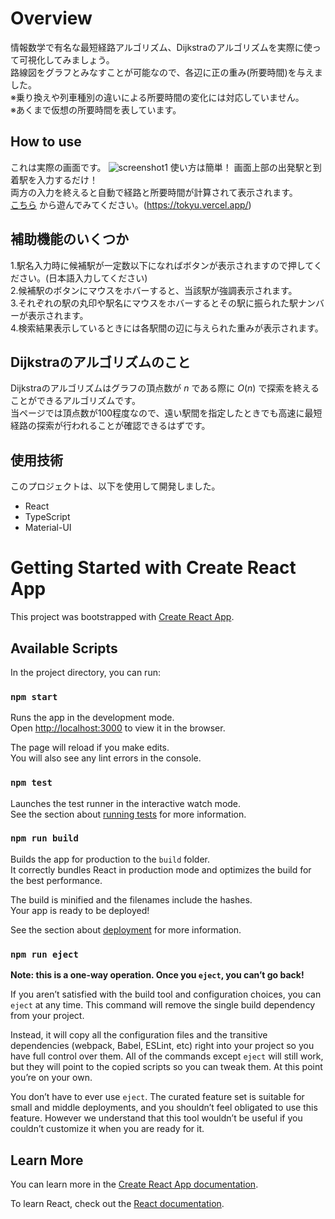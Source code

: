 # Overview

情報数学で有名な最短経路アルゴリズム、Dijkstraのアルゴリズムを実際に使って可視化してみましょう。  
路線図をグラフとみなすことが可能なので、各辺に正の重み(所要時間)を与えました。  
  ※乗り換えや列車種別の違いによる所要時間の変化には対応していません。  
  ※あくまで仮想の所要時間を表しています。

## How to use
  
これは実際の画面です。
![screenshot1](https://github.com/takagiyuusuke/Tokyu/assets/142160956/f205901f-f46b-43ed-85ad-002c1bbb6fb4)
使い方は簡単！  画面上部の出発駅と到着駅を入力するだけ！  
両方の入力を終えると自動で経路と所要時間が計算されて表示されます。  
[こちら](https://tokyu.vercel.app/) から遊んでみてください。(https://tokyu.vercel.app/)

## 補助機能のいくつか
1.駅名入力時に候補駅が一定数以下になればボタンが表示されますので押してください。(日本語入力してください)  
2.候補駅のボタンにマウスをホバーすると、当該駅が強調表示されます。  
3.それぞれの駅の丸印や駅名にマウスをホバーするとその駅に振られた駅ナンバーが表示されます。  
4.検索結果表示しているときには各駅間の辺に与えられた重みが表示されます。

## Dijkstraのアルゴリズムのこと
Dijkstraのアルゴリズムはグラフの頂点数が $n$ である際に $O(n)$ で探索を終えることができるアルゴリズムです。  
当ページでは頂点数が100程度なので、遠い駅間を指定したときでも高速に最短経路の探索が行われることが確認できるはずです。

## 使用技術
このプロジェクトは、以下を使用して開発しました。　　

- React  
- TypeScript  
- Material-UI  


# Getting Started with Create React App

This project was bootstrapped with [Create React App](https://github.com/facebook/create-react-app).

## Available Scripts

In the project directory, you can run:

### `npm start`

Runs the app in the development mode.\
Open [http://localhost:3000](http://localhost:3000) to view it in the browser.

The page will reload if you make edits.\
You will also see any lint errors in the console.

### `npm test`

Launches the test runner in the interactive watch mode.\
See the section about [running tests](https://facebook.github.io/create-react-app/docs/running-tests) for more information.

### `npm run build`

Builds the app for production to the `build` folder.\
It correctly bundles React in production mode and optimizes the build for the best performance.

The build is minified and the filenames include the hashes.\
Your app is ready to be deployed!

See the section about [deployment](https://facebook.github.io/create-react-app/docs/deployment) for more information.

### `npm run eject`

**Note: this is a one-way operation. Once you `eject`, you can’t go back!**

If you aren’t satisfied with the build tool and configuration choices, you can `eject` at any time. This command will remove the single build dependency from your project.

Instead, it will copy all the configuration files and the transitive dependencies (webpack, Babel, ESLint, etc) right into your project so you have full control over them. All of the commands except `eject` will still work, but they will point to the copied scripts so you can tweak them. At this point you’re on your own.

You don’t have to ever use `eject`. The curated feature set is suitable for small and middle deployments, and you shouldn’t feel obligated to use this feature. However we understand that this tool wouldn’t be useful if you couldn’t customize it when you are ready for it.

## Learn More

You can learn more in the [Create React App documentation](https://facebook.github.io/create-react-app/docs/getting-started).

To learn React, check out the [React documentation](https://reactjs.org/).
